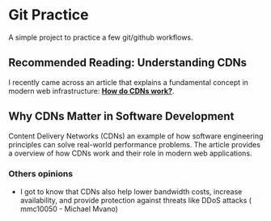 # Git Practice

A simple project to practice a few git/github workflows.

## Recommended Reading: Understanding CDNs

I recently came across an article that explains a fundamental concept in modern web infrastructure: **[How do CDNs work?](https://www.cloudflare.com/learning/cdn/what-is-a-cdn/)**.

## Why CDNs Matter in Software Development

Content Delivery Networks (CDNs)  an example of how software engineering principles can solve real-world performance problems. The article provides a overview of how CDNs work and their role in modern web applications.


### Others opinions

- I got to know that CDNs also help lower bandwidth costs, increase availability, and provide protection against threats like DDoS attacks ( mmc10050 - Michael Mvano)
